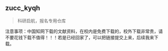## zucc_kyqh
> 科研启航，报名专用仓库

注意事项：中国知网下载的文献资料，在校内是免费下载的，校外下载非常贵，请不要花钱下载不值得！！！若是已经回家了，可以把链接提交上来，后续我来下载。
